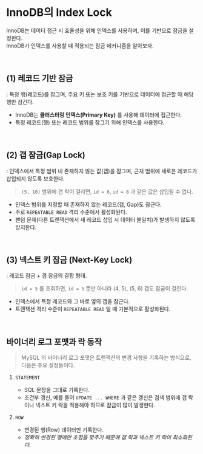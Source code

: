 # InnoDB의 Index Lock
 
InnoDB는 데이터 접근 시 효율성을 위해 인덱스를 사용하며, 이를 기반으로 잠금을 설정한다. <br/>
InnoDB가 인덱스를 사용할 때 적용되는 잠금 메커니즘을 알아보자.

<br/>

## (1) 레코드 기반 잠금
: 특정 행(레코드)를 잠그며, 주요 키 또는 보조 키를 기반으로 데이터에 접근할 때 해당 행만 잠긴다.
- InnoDB는 **클러스터링 인덱스(Primary Key)** 를 사용해 데이터에 접근한다. <br/>
- 특정 레코드(행) 또는 레코드 범위를 잠그기 위해 인덱스를 사용한다.

<br/>

## (2) 갭 잠금(Gap Lock)
: 인덱스에서 특정 범위 내 존재하지 않는 값(갭)을 잠그며, 근처 범위에 새로은 레코드가 삽입되지 않도록 보호한다.
> `(5, 10)` 범위에 갭 락이 걸리면, `id = 6`, `id = 8` 과 같은 값은 삽입될 수 없다.
- 인덱스 범위를 지정할 때 존재하지 않는 레코드(갭, Gap)도 잠근다. <br/>
- 주로 `REPEATABLE READ` 격리 수준에서 활성화된다. <br/>
- 팬텀 문제(다른 트랜잭션에서 새 레코드 삽입 시 데이터 불일치)가 발생하지 않도록 방지한다.

<br/>

## (3) 넥스트 키 잠금 (Next-Key Lock)
: 레코드 잠금 + 갭 잠금의 결합 형태.
> `id = 5` 를 조회하면, `id = 5` 뿐만 아니라 (4, 5), (5, 6) 갭도 잠금이 걸린다.

- 인덱스에서 특정 레코드와 그 바로 옆의 갭을 잠근다.
- 트랜잭션 격리 수준이 `REPEATABLE READ` 일 때 기본적으로 활성화된다.

<br/>

바이너리 로그 포맷과 락 동작
---
> MySQL 의 바이너리 로그 포맷은 트랜잭션의 변경 사항을 기록하는 방식으로, 다음은 주요 설정들이다.

1. `STATEMENT`
   - SQL 문장을 그대로 기록한다.
   - 조건부 갱신, 예를 들어 `UPDATE ... WHERE` 과 같은 갱신은 검색 범위에 갭 락이나 넥스트 키 락을 적용해야 하므로 잠금이 많이 발생한다.
  
2. `ROW`
   - 변경된 행(Row) 데이터만 기록한다.
   - _정확히 변경된 행에만 초점을 맞추기 때문에 갭 락과 넥스트 키 락이 최소화된다._

